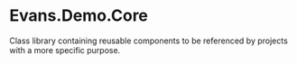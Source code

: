 ﻿# Evans.Demo.Core
Class library containing reusable components to be referenced by projects with a more specific purpose.
